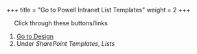 +++
title = "Go to Powell Intranet List Templates"
weight = 2
+++

&emsp; Click through these buttons/links

1. [Go to Design](./to_intranet_design.md)
2. Under *SharePoint Templates*, *Lists*
